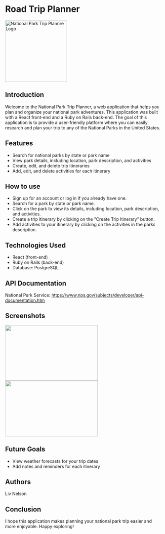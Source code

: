 # Road Trip Planner
<img src='https://liv-creative.com/wp-content/uploads/2023/02/national-park-trip-planner.png' alt='National Park Trip Plannre Logo' width=200 />

## Introduction
Welcome to the National Park Trip Planner, a web application that helps you plan and organize your national park adventures. This application was built with a React front-end and a Ruby on Rails back-end. The goal of this application is to provide a user-friendly platform where you can easily research and plan your trip to any of the National Parks in the United States.

## Features
- Search for national parks by state or park name
- View park details, including location, park description, and activities
- Create, edit, and delete trip itineraries
- Add, edit, and delete activities for each itinerary


## How to use
- Sign up for an account or log in if you already have one.
- Search for a park by state or park name.
- Click on the park to view its details, including location, park description, and activities.
- Create a trip itinerary by clicking on the "Create Trip Itinerary" button.
- Add activities to your itinerary by clicking on the activities in the parks description.

## Technologies Used
- React (front-end)
- Ruby on Rails (back-end)
- Database: PostgreSQL

## API Documentation
National Park Service: https://www.nps.gov/subjects/developer/api-documentation.htm

## Screenshots
<img src='https://liv-creative.com/wp-content/uploads/2023/02/National-Park-Road-Trip-Planner.png' width='300' height='180'> <img src='https://liv-creative.com/wp-content/uploads/2023/02/natl-park-2.png' width='300' height='180'>

## Future Goals
- View weather forecasts for your trip dates
- Add notes and reminders for each itinerary

## Authors
Liv Nelson

## Conclusion
I hope this application makes planning your national park trip easier and more enjoyable. Happy exploring!
